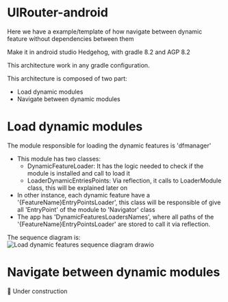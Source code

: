 # UIRouter-android

Here we have a example/template of how navigate between dynamic feature without dependencies between them


Make it in android studio Hedgehog, with gradle 8.2 and AGP 8.2

This architecture work in any gradle configuration.

This architecture is composed of two part:
- Load dynamic modules
- Navigate between dynamic modules

# Load dynamic modules

The module responsible for loading the dynamic features is 'dfmanager'
- This module has two classes:
  - DynamicFeatureLoader: It has the logic needed to  check if the module is installed and call to load it
  - LoaderDynamicEntriesPoints: Via reflection, it calls to LoaderModule class, this will be explained later on
- In other instance, each dynamic feature have a '{FeatureName}EntryPointsLoader', this class will be responsible of give all 'EntryPoint' of the module to 'Navigator' class
- The app has 'DynamicFeaturesLoadersNames', where all paths of the '{FeatureName}EntryPointsLoader' are stored to call it via reflection.


The sequence diagram is:
![Load dynamic features sequence diagram drawio](https://github.com/ragnorak-dev/UIRouter-android/assets/7957314/95791faf-8bd4-43a3-be4b-3768a76819c3)


# Navigate between dynamic modules

:construction: Under construction 
